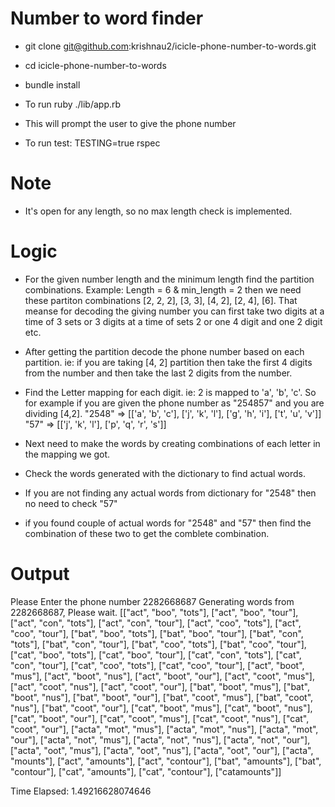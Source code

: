 # Number to word finder


* git clone git@github.com:krishnau2/icicle-phone-number-to-words.git

* cd icicle-phone-number-to-words

* bundle install

* To run ruby ./lib/app.rb

* This will prompt the user to give the phone number

* To run test: TESTING=true rspec

# Note

* It's open for any length, so no max length check is implemented.

# Logic

* For the given number length and the minimum length find the partition combinations. 
Example: Length = 6 & min_length = 2 then we need these partiton combinations
[2, 2, 2], [3, 3], [4, 2], [2, 4], [6]. 
That meanse for decoding the giving number you can first take two digits at a time of 3 sets or 3 digits at a time of sets 2 or one 4 digit and one 2 digit etc. 

* After getting the partition decode the phone number based on each partition. ie: if you are taking [4, 2] partition then take the first 4 digits from the number and then take the last 2 digits from the number.

* Find the Letter mapping for each digit. ie: 2 is mapped to 'a', 'b', 'c'. So for example if you are given the phone number as "254857" and you are dividing [4,2]. 
"2548" => [['a', 'b', 'c'], ['j', 'k', 'l'], ['g', 'h', 'i'], ['t', 'u', 'v']]
"57" => [['j', 'k', 'l'], ['p', 'q', 'r', 's']]

* Next need to make the words by creating combinations of each letter in the mapping we got. 

* Check the words generated with the dictionary to find actual words. 

* If you are not finding any actual words from dictionary for "2548" then no need to check "57"

* if you found couple of actual words for "2548" and "57" then find the combination of these two to get the comblete combination. 

# Output

Please Enter the phone number
2282668687
Generating words from 2282668687, Please wait.
[["act", "boo", "tots"], ["act", "boo", "tour"], ["act", "con", "tots"], ["act", "con", "tour"], ["act", "coo", "tots"], ["act", "coo", "tour"], ["bat", "boo", "tots"], ["bat", "boo", "tour"], ["bat", "con", "tots"], ["bat", "con", "tour"], ["bat", "coo", "tots"], ["bat", "coo", "tour"], ["cat", "boo", "tots"], ["cat", "boo", "tour"], ["cat", "con", "tots"], ["cat", "con", "tour"], ["cat", "coo", "tots"], ["cat", "coo", "tour"], ["act", "boot", "mus"], ["act", "boot", "nus"], ["act", "boot", "our"], ["act", "coot", "mus"], ["act", "coot", "nus"], ["act", "coot", "our"], ["bat", "boot", "mus"], ["bat", "boot", "nus"], ["bat", "boot", "our"], ["bat", "coot", "mus"], ["bat", "coot", "nus"], ["bat", "coot", "our"], ["cat", "boot", "mus"], ["cat", "boot", "nus"], ["cat", "boot", "our"], ["cat", "coot", "mus"], ["cat", "coot", "nus"], ["cat", "coot", "our"], ["acta", "mot", "mus"], ["acta", "mot", "nus"], ["acta", "mot", "our"], ["acta", "not", "mus"], ["acta", "not", "nus"], ["acta", "not", "our"], ["acta", "oot", "mus"], ["acta", "oot", "nus"], ["acta", "oot", "our"], ["acta", "mounts"], ["act", "amounts"], ["act", "contour"], ["bat", "amounts"], ["bat", "contour"], ["cat", "amounts"], ["cat", "contour"], ["catamounts"]]

Time Elapsed: 1.49216628074646
 
